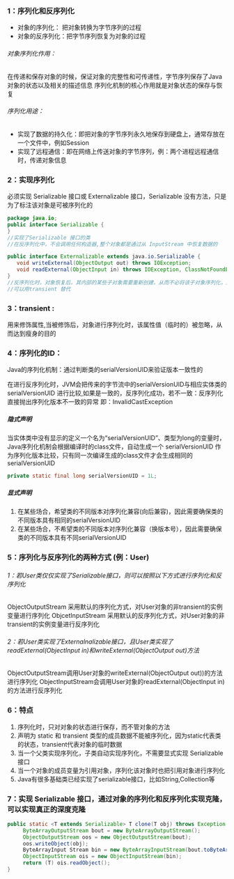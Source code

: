 ### 1：序列化和反序列化

- 对象的序列化： 把对象转换为字节序列的过程 
- 对象的反序列化：把字节序列恢复为对象的过程

###### 对象序列化作用：

​	在传递和保存对象的时候，保证对象的完整性和可传递性，字节序列保存了Java对象的状态以及相关的描述信息 序列化机制的核心作用就是对象状态的保存与恢复

###### 序列化用途： 

- 实现了数据的持久化：即把对象的字节序列永久地保存到硬盘上，通常存放在一个文件中，例如Session 
- 实现了远程通信：即在网络上传送对象的字节序列，例：两个进程远程通信时，传递对象信息

### 2：实现序列化

必须实现 Serializable 接口或 Externalizable 接口，Serializable 没有方法，只是为了标注该对象是可被序列化的

```java
package java.io;
public interface Serializable {
}
//实现了Serializable 接口的类
//在反序列化中，不会调用任何构造器,整个对象都是通过从 InputStream 中恢复数据的

public interface Externalizable extends java.io.Serializable {
   void writeExternal(ObjectOutput out) throws IOException;
   void readExternal(ObjectInput in) throws IOException, ClassNotFoundException;
}
//反序列化时，对象恢复后，其内部的某些子对象需要重新创建，从而不必将该子对象序列化，对序列化过程进行控制
//可以用transient 替代
```



### 3：transient :

用来修饰属性,当被修饰后，对象进行序列化时，该属性值（临时的）被忽略，从而达到瘦身的目的

### 4：序列化的ID：

Java的序列化机制：通过判断类的serialVersionUID来验证版本一致性的

在进行反序列化时，JVM会把传来的字节流中的serialVersionUID与相应实体类的serialVersionUID 进行比较,如果是一致的，反序列化成功，若不一致：反序列化直接抛出序列化版本不一致的异常 即：InvalidCastException

##### 隐式声明

当实体类中没有显示的定义一个名为“serialVersionUID”、类型为long的变量时，Java序列化机制会根据编译时的class文件，自动生成一个 serialVersionUID 作为序列化版本比较，只有同一次编译生成的class文件才会生成相同的 serialVersionUID 

```java
private static final long serialVersionUID = 1L;
```

##### 显式声明

1. 在某些场合，希望类的不同版本对序列化兼容(向后兼容)，因此需要确保类的不同版本具有相同的serialVersionUID
2. 在某些场合，不希望类的不同版本对序列化兼容（换版本号），因此需要确保类的不同版本具有不同serialVersionUID

### 5：序列化与反序列化的两种方式 (例：User)

###### 1：若User类仅仅实现了Serializable接口，则可以按照以下方式进行序列化和反序列化

ObjectOutputStream 采用默认的序列化方式，对User对象的非transient的实例变量进行序列化 ObjcetInputStream 采用默认的反序列化方式，对User对象的非transient的实例变量进行反序列化

###### 2：若User类实现了Externalnalizable接口，且User类实现了readExternal(ObjectInput in)和writeExternal(ObjectOutput out)方法

ObjectOutputStream调用User对象的writeExternal(ObjectOutput out))的方法进行序列化 ObjectInputStream会调用User对象的readExternal(ObjectInput in)的方法进行反序列化

### 6：特点

1. 序列化时，只对对象的状态进行保存，而不管对象的方法
2. 声明为 static 和 transient 类型的成员数据不能被序列化，因为static代表类的状态，transient代表对象的临时数据 
3. 当一个父类实现序列化，子类自动实现序列化，不需要显式实现 Serializable接口
4. 当一个对象的成员变量为引用对象，序列化该对象时也把引用对象进行序列化
5. Java有很多基础类已经实现了serializable接口，比如String,Collection等

### 7：实现 Serializable 接口，通过对象的序列化和反序列化实现克隆，可以实现真正的深度克隆

```java
public static <T extends Serializable> T clone(T obj) throws Exception {
	 ByteArrayOutputStream bout = new ByteArrayOutputStream(); 
	 ObjectOutputStream oos = new ObjectOutputStream(bout); 
	 oos.writeObject(obj); 
	 ByteArrayInput Stream bin = new ByteArrayInputStream(bout.toByteArray()); 
	 ObjectInputStream ois = new ObjectInputStream(bin); 
	 return (T) ois.readObject(); 
}
```